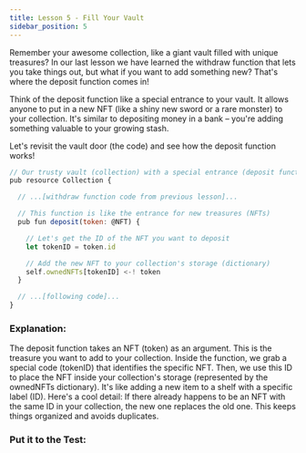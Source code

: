 ```yaml
---
title: Lesson 5 - Fill Your Vault
sidebar_position: 5
---
```


Remember your awesome collection, like a giant vault filled with unique treasures? In our last lesson we have learned the withdraw function that lets you take things out, but what if you want to add something new? That's where the deposit function comes in!

Think of the deposit function like a special entrance to your vault. It allows anyone to put in a new NFT (like a shiny new sword or a rare monster) to your collection. It's similar to depositing money in a bank – you're adding something valuable to your growing stash.

Let's revisit the vault door (the code) and see how the deposit function works!

```jsx
// Our trusty vault (collection) with a special entrance (deposit function)
pub resource Collection {

  // ...[withdraw function code from previous lesson]...

  // This function is like the entrance for new treasures (NFTs)
  pub fun deposit(token: @NFT) {

    // Let's get the ID of the NFT you want to deposit
    let tokenID = token.id

    // Add the new NFT to your collection's storage (dictionary)
    self.ownedNFTs[tokenID] <-! token
  }

  // ...[following code]...
}
```

### **Explanation:**

The deposit function takes an NFT (token) as an argument. This is the treasure you want to add to your collection.
Inside the function, we grab a special code (tokenID) that identifies the specific NFT.
Then, we use this ID to place the NFT inside your collection's storage (represented by the ownedNFTs dictionary). It's like adding a new item to a shelf with a specific label (ID).
Here's a cool detail: If there already happens to be an NFT with the same ID in your collection, the new one replaces the old one. This keeps things organized and avoids duplicates.

### **Put it to the Test:**
